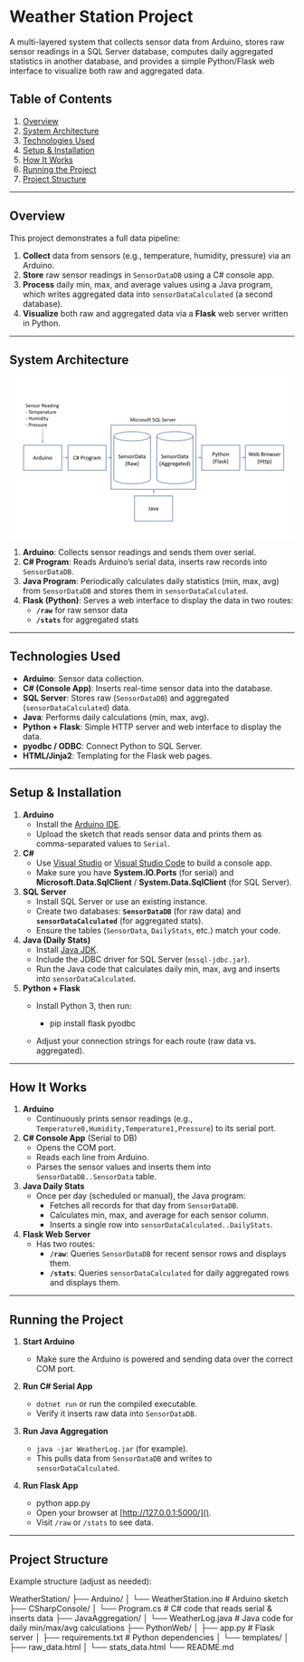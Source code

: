 # Weather Station Project

A multi-layered system that collects sensor data from Arduino, stores raw sensor readings in a SQL Server database, computes daily aggregated statistics in another database, and provides a simple Python/Flask web interface to visualize both raw and aggregated data.

## Table of Contents

1. [Overview](#overview)
2. [System Architecture](#system-architecture)
3. [Technologies Used](#technologies-used)
4. [Setup & Installation](#setup--installation)
5. [How It Works](#how-it-works)
6. [Running the Project](#running-the-project)
7. [Project Structure](#project-structure)

---

## Overview

This project demonstrates a full data pipeline:

1. **Collect** data from sensors (e.g., temperature, humidity, pressure) via an Arduino.
2. **Store** raw sensor readings in `SensorDataDB` using a C# console app.
3. **Process** daily min, max, and average values using a Java program, which writes aggregated data into `sensorDataCalculated` (a second database).
4. **Visualize** both raw and aggregated data via a **Flask** web server written in Python.

---

## System Architecture

![1736454658711](images/README/1736454658711.png)

1. **Arduino**: Collects sensor readings and sends them over serial.
2. **C# Program**: Reads Arduino’s serial data, inserts raw records into `SensorDataDB`.
3. **Java Program**: Periodically calculates daily statistics (min, max, avg) from `SensorDataDB` and stores them in `sensorDataCalculated`.
4. **Flask (Python)**: Serves a web interface to display the data in two routes:
   * **`/raw`** for raw sensor data
   * **`/stats`** for aggregated stats

---

## Technologies Used

* **Arduino**: Sensor data collection.
* **C# (Console App)**: Inserts real-time sensor data into the database.
* **SQL Server**: Stores raw (`SensorDataDB`) and aggregated (`sensorDataCalculated`) data.
* **Java**: Performs daily calculations (min, max, avg).
* **Python + Flask**: Simple HTTP server and web interface to display the data.
* **pyodbc / ODBC**: Connect Python to SQL Server.
* **HTML/Jinja2**: Templating for the Flask web pages.

---

## Setup & Installation

1. **Arduino**
   * Install the [Arduino IDE](https://www.arduino.cc/en/software).
   * Upload the sketch that reads sensor data and prints them as comma-separated values to `Serial`.
2. **C#**
   * Use [Visual Studio](https://visualstudio.microsoft.com/downloads/) or [Visual Studio Code](https://code.visualstudio.com/) to build a console app.
   * Make sure you have **System.IO.Ports** (for serial) and **Microsoft.Data.SqlClient** / **System.Data.SqlClient** (for SQL Server).
3. **SQL Server**
   * Install SQL Server or use an existing instance.
   * Create two databases: **`SensorDataDB`** (for raw data) and **`sensorDataCalculated`** (for aggregated stats).
   * Ensure the tables (`SensorData`, `DailyStats`, etc.) match your code.
4. **Java (Daily Stats)**
   * Install [Java JDK](https://openjdk.org/).
   * Include the JDBC driver for SQL Server (`mssql-jdbc.jar`).
   * Run the Java code that calculates daily min, max, avg and inserts into `sensorDataCalculated`.
5. **Python + Flask**
   * Install Python 3, then run:

     - pip install flask pyodbc
   * Adjust your connection strings for each route (raw data vs. aggregated).

---

## How It Works

1. **Arduino**
   * Continuously prints sensor readings (e.g., `Temperature0,Humidity,Temperature1,Pressure`) to its serial port.
2. **C# Console App** (Serial to DB)
   * Opens the COM port.
   * Reads each line from Arduino.
   * Parses the sensor values and inserts them into `SensorDataDB..SensorData` table.
3. **Java Daily Stats**
   * Once per day (scheduled or manual), the Java program:
     * Fetches all records for that day from `SensorDataDB`.
     * Calculates min, max, and average for each sensor column.
     * Inserts a single row into `sensorDataCalculated..DailyStats`.
4. **Flask Web Server**
   * Has two routes:
     * **`/raw`**: Queries `SensorDataDB` for recent sensor rows and displays them.
     * **`/stats`**: Queries `sensorDataCalculated` for daily aggregated rows and displays them.

---

## Running the Project

1. **Start Arduino**

   * Make sure the Arduino is powered and sending data over the correct COM port.
2. **Run C# Serial App**

   * `dotnet run` or run the compiled executable.
   * Verify it inserts raw data into `SensorDataDB`.
3. **Run Java Aggregation**

   * `java -jar WeatherLog.jar` (for example).
   * This pulls data from `SensorDataDB` and writes to `sensorDataCalculated`.
4. **Run Flask App**

   - python app.py

   * Open your browser at [http://127.0.0.1:5000/]().
   * Visit `/raw` or `/stats` to see data.

---

## Project Structure

Example structure (adjust as needed):

WeatherStation/
├── Arduino/
│   └── WeatherStation.ino       # Arduino sketch
├── CSharpConsole/
│   └── Program.cs               # C# code that reads serial & inserts data
├── JavaAggregation/
│   └── WeatherLog.java          # Java code for daily min/max/avg calculations
├── PythonWeb/
│   ├── app.py                   # Flask server
│   ├── requirements.txt         # Python dependencies
│   └── templates/
│       ├── raw_data.html
│       └── stats_data.html
└── README.md
